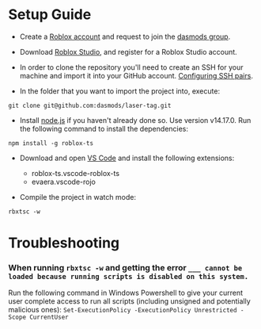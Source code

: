 # Setup Guide
* Create a [Roblox account](https://www.roblox.com/) and request to join the [dasmods group](https://www.roblox.com/groups/11091721/Dasmods?nl=true#!/about).

* Download [Roblox Studio](https://www.roblox.com/create), and register for a Roblox Studio account.

* In order to clone the repository you'll need to create an SSH for your machine and import it into your GitHub account. [Configuring SSH pairs](https://docs.github.com/en/github/authenticating-to-github/connecting-to-github-with-ssh/generating-a-new-ssh-key-and-adding-it-to-the-ssh-agent).

* In the folder that you want to import the project into, execute:
```
git clone git@github.com:dasmods/laser-tag.git
```

* Install [node.js](https://nodejs.org/en/) if you haven't already done so. Use version v14.17.0. Run the following command to install the dependencies:
```
npm install -g roblox-ts
```

* Download and open [VS Code](https://code.visualstudio.com/) and install the following extensions:
  * roblox-ts.vscode-roblox-ts
  * evaera.vscode-rojo

* Compile the project in watch mode:
```
rbxtsc -w
```

# Troubleshooting
### When running `rbxtsc -w` and getting the error `___ cannot be loaded because running scripts is disabled on this system.`
Run the following command in Windows Powershell to give your current user complete access to run all scripts (including unsigned and potentially malicious ones):
`Set-ExecutionPolicy -ExecutionPolicy Unrestricted -Scope CurrentUser`